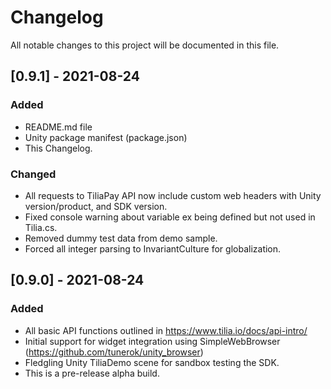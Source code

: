 # Changelog
All notable changes to this project will be documented in this file.

## [0.9.1] - 2021-08-24
### Added
- README.md file
- Unity package manifest (package.json)
- This Changelog.

### Changed
 - All requests to TiliaPay API now include custom web headers with Unity version/product, and SDK version.
 - Fixed console warning about variable ex being defined but not used in Tilia.cs.
 - Removed dummy test data from demo sample.
 - Forced all integer parsing to InvariantCulture for globalization.

## [0.9.0] - 2021-08-24
### Added
 - All basic API functions outlined in https://www.tilia.io/docs/api-intro/
 - Initial support for widget integration using SimpleWebBrowser (https://github.com/tunerok/unity_browser)
 - Fledgling Unity TiliaDemo scene for sandbox testing the SDK.
 - This is a pre-release alpha build.
